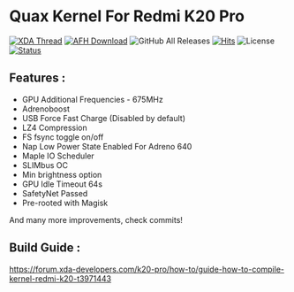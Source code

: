 # Quax Kernel For Redmi K20 Pro
[![XDA Thread](https://img.shields.io/badge/XDA-Thread-orange.svg)](https://forum.xda-developers.com/k20-pro/development/kernel-quax-advanced-stock-kernel-gpu-oc-t3960791) [![AFH Download](
https://img.shields.io/badge/AFH-Download-brightgreen.svg)](https://androidfilehost.com/?w=files&flid=302802) ![GitHub All Releases](https://img.shields.io/github/downloads/acervenky/raphaelquax/total) [![Hits](https://hits.seeyoufarm.com/api/count/incr/badge.svg?url=https%3A%2F%2Fgithub.com%2Facervenky%2Fraphaelquax)](https://hits.seeyoufarm.com) ![License](
https://img.shields.io/badge/license-MIT-green) [![Status](
https://img.shields.io/badge/status-EOL-inactive)](https://techterms.com/definition/eol)

## Features :
* GPU Additional Frequencies - 675MHz
* Adrenoboost
* USB Force Fast Charge (Disabled by default)
* LZ4 Compression
* FS fsync toggle on/off
* Nap Low Power State Enabled For Adreno 640
* Maple IO Scheduler
* SLIMbus OC
* Min brightness option
* GPU Idle Timeout 64s
* SafetyNet Passed
* Pre-rooted with Magisk

And many more improvements, check commits!

## Build Guide : 
https://forum.xda-developers.com/k20-pro/how-to/guide-how-to-compile-kernel-redmi-k20-t3971443

